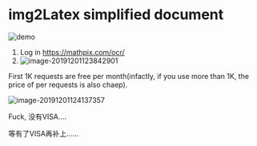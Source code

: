 # img2Latex simplified document

![demo](https://cy-1256894686.cos.ap-beijing.myqcloud.com/2019-12-01-045200.gif)

1. Log in https://mathpix.com/ocr/
2. ![image-20191201123842901](https://cy-1256894686.cos.ap-beijing.myqcloud.com/2019-12-01-043842.png)

First 1K requests are free per month(infactly, if you use more than 1K, the price of per requests is also chaep).

![image-20191201124137357](https://cy-1256894686.cos.ap-beijing.myqcloud.com/2019-12-01-044137.png)

Fuck, 没有VISA….

等有了VISA再补上…...